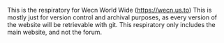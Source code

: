 This is the respiratory for Wecn World Wide (https://wecn.us.to) This is mostly just for version control and archival purposes, as every version of the website will be retrievable with git. This respiratory only includes the main website, and not the forum. 
